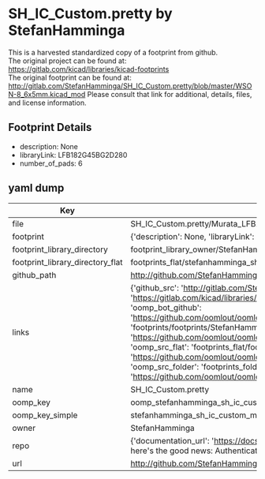 # SH_IC_Custom.pretty by StefanHamminga  
This is a harvested standardized copy of a footprint from github.  
The original project can be found at:  
https://gitlab.com/kicad/libraries/kicad-footprints  
The original footprint can be found at:
http://gitlab.com/StefanHamminga/SH_IC_Custom.pretty/blob/master/WSON-8_6x5mm.kicad_mod
Please consult that link for additional, details, files, and license information.  
## Footprint Details
* description: None  
* libraryLink: LFB182G45BG2D280  
* number_of_pads: 6  
## yaml dump  
| Key | Value |  
| --- | --- |  
| file | SH_IC_Custom.pretty/Murata_LFB182G45BG2D280.kicad_mod |  
| footprint | {'description': None, 'libraryLink': 'LFB182G45BG2D280', 'number_of_pads': 6} |  
| footprint_library_directory | footprint_library_owner/StefanHamminga_SH_IC_Custom.pretty |  
| footprint_library_directory_flat | footprints_flat/stefanhamminga_sh_ic_custom_murata_lfb182g45bg2d280/working |  
| github_path | http://github.com/StefanHamminga/SH_IC_Custom.pretty/blob/master/Murata_LFB182G45BG2D280.kicad_mod |  
| links | {'github_src': 'http://gitlab.com/StefanHamminga/SH_IC_Custom.pretty/blob/master/WSON-8_6x5mm.kicad_mod', 'github_src_repo': 'https://gitlab.com/kicad/libraries/kicad-footprints', 'oomp_bot': 'footprints/stefanhamminga_sh_ic_custom_murata_lfb182g45bg2d280/working', 'oomp_bot_github': 'https://github.com/oomlout/oomlout_oomp_footprint_bot/tree/main/footprints/stefanhamminga_sh_ic_custom_murata_lfb182g45bg2d280/working', 'oomp_doc': 'footprints/footprints/StefanHamminga/SH_IC_Custom/Murata_LFB182G45BG2D280/working/', 'oomp_doc_github': 'https://github.com/oomlout/oomlout_oomp_footprint_doc/tree/main/footprints/footprints/StefanHamminga/SH_IC_Custom/Murata_LFB182G45BG2D280/working', 'oomp_src_flat': 'footprints_flat/footprints_flat/stefanhamminga_sh_ic_custom_murata_lfb182g45bg2d280/working', 'oomp_src_flat_github': 'https://github.com/oomlout/oomlout_oomp_footprint_src/tree/main/footprints_flat/stefanhamminga_sh_ic_custom_murata_lfb182g45bg2d280/working', 'oomp_src_folder': 'footprints_folder/footprints_folder/StefanHamminga/SH_IC_Custom/Murata_LFB182G45BG2D280/working', 'oomp_src_folder_github': 'https://github.com/oomlout/oomlout_oomp_footprint_src/tree/main/footprints_folder/StefanHamminga/SH_IC_Custom/Murata_LFB182G45BG2D280/working'} |  
| name | SH_IC_Custom.pretty |  
| oomp_key | oomp_stefanhamminga_sh_ic_custom_murata_lfb182g45bg2d280 |  
| oomp_key_simple | stefanhamminga_sh_ic_custom_murata_lfb182g45bg2d280 |  
| owner | StefanHamminga |  
| repo | {'documentation_url': 'https://docs.github.com/rest/overview/resources-in-the-rest-api#rate-limiting', 'message': "API rate limit exceeded for 84.66.173.59. (But here's the good news: Authenticated requests get a higher rate limit. Check out the documentation for more details.)"} |  
| url | http://github.com/StefanHamminga/SH_IC_Custom.pretty |  

